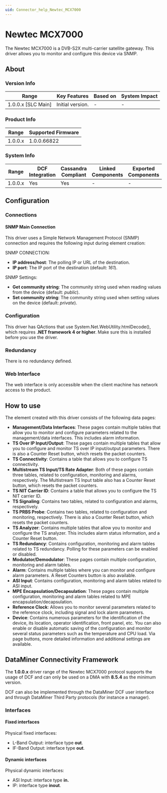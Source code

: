 ```yaml
---
uid: Connector_help_Newtec_MCX7000
---
```


# Newtec MCX7000

The Newtec MCX7000 is a DVB-S2X multi-carrier satellite gateway. This driver allows you to monitor and configure this device via SNMP.

## About

### Version Info

| **Range**            | **Key Features** | **Based on** | **System Impact** |
|----------------------|------------------|--------------|-------------------|
| 1.0.0.x \[SLC Main\] | Initial version. | \-           | \-                |

### Product Info

| **Range** | **Supported Firmware** |
|-----------|------------------------|
| 1.0.0.x   | 1.0.0.66822            |

### System Info

| **Range** | **DCF Integration** | **Cassandra Compliant** | **Linked Components** | **Exported Components** |
|-----------|---------------------|-------------------------|-----------------------|-------------------------|
| 1.0.0.x   | Yes                 | Yes                     | \-                    | \-                      |

## Configuration

### Connections

#### SNMP Main Connection

This driver uses a Simple Network Management Protocol (SNMP) connection and requires the following input during element creation:

SNMP CONNECTION:

- **IP address/host**: The polling IP or URL of the destination.
- **IP port**: The IP port of the destination (default: *161*).

SNMP Settings:

- **Get community string**: The community string used when reading values from the device (default: *public*).
- **Set community string**: The community string used when setting values on the device (default: *private*).

### Configuration

This driver has QActions that use System.Net.WebUtility.htmlDecode(), which requires **.NET framework 4 or higher**. Make sure this is installed before you use the driver.

### Redundancy

There is no redundancy defined.

### Web Interface

The web interface is only accessible when the client machine has network access to the product.

## How to use

The element created with this driver consists of the following data pages:

- **Management/Data Interfaces**: These pages contain multiple tables that allow you to monitor and configure parameters related to the management/data interfaces. This includes alarm information.
- **TS Over IP Input/Output**: These pages contain multiple tables that allow you to configure and monitor TS over IP input/output parameters. There is also a Counter Reset button, which resets the packet counters.
- **TS Connectivity**: Contains a table that allows you to configure TS connectivity.
- **Multistream TS Input/TS Rate Adapter**: Both of these pages contain three tables, related to configuration, monitoring and alarms, respectively. The Multistream TS Input table also has a Counter Reset button, which resets the packet counters.
- **TS NIT Carrier ID**: Contains a table that allows you to configure the TS NIT carrier ID.
- **TS Signaling**: Contains two tables, related to configuration and alarms, respectively.
- **TS PRBS Probe**: Contains two tables, related to configuration and monitoring, respectively. There is also a Counter Reset button, which resets the packet counters.
- **TS Analyzer**: Contains multiple tables that allow you to monitor and configure the TS analyzer. This includes alarm status information, and a Counter Reset button.
- **TS Redundancy**: Contains configuration, monitoring and alarm tables related to TS redundancy. Polling for these parameters can be enabled or disabled.
- **Modulator/Demodulator**: These pages contain multiple configuration, monitoring and alarm tables.
- **Alarm**: Contains multiple tables where you can monitor and configure alarm parameters. A Reset Counters button is also available.
- **ASI Input**: Contains configuration, monitoring and alarm tables related to ASI input.
- **MPE Encapsulation/Decapsulation**: These pages contain multiple configuration, monitoring and alarm tables related to MPE encapsulation/decapsulation.
- **Reference Clock**: Allows you to monitor several parameters related to the reference clock, including signal and lock alarm parameters.
- **Device**: Contains numerous parameters for the identification of the device, its location, operator identification, front panel, etc. You can also enable or disable automatic saving of the configuration and monitor several status parameters such as the temperature and CPU load. Via page buttons, more detailed information and additional settings are available.

## DataMiner Connectivity Framework

The **1.0.0.x** driver range of the Newtec MCX7000 protocol supports the usage of DCF and can only be used on a DMA with **8.5.4** as the minimum version.

DCF can also be implemented through the DataMiner DCF user interface and through DataMiner Third Party protocols (for instance a manager).

### Interfaces

#### Fixed interfaces

Physical fixed interfaces:

- L-Band Output: interface type **out**.
- IF-Band Output: interface type **out**.

#### Dynamic interfaces

Physical dynamic interfaces:

- ASI Input: interface type **in.**
- IP: interface type **inout**.
